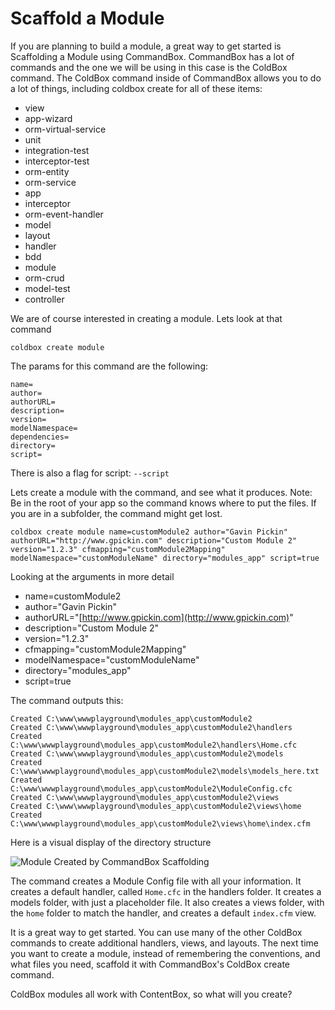 # Scaffold a Module

If you are planning to build a module, a great way to get started is Scaffolding a Module using CommandBox. CommandBox has a lot of commands and the one we will be using in this case is the ColdBox command. The ColdBox command inside of CommandBox allows you to do a lot of things, including coldbox create for all of these items:

* view
* app-wizard
* orm-virtual-service
* unit
* integration-test
* interceptor-test
* orm-entity
* orm-service
* app
* interceptor
* orm-event-handler
* model
* layout
* handler
* bdd
* module
* orm-crud
* model-test
* controller

We are of course interested in creating a module. Lets look at that command

`coldbox create module`

The params for this command are the following:

```
name=            
author=          
authorURL=       
description=     
version=
modelNamespace=  
dependencies=    
directory=       
script=          
```

There is also a flag for script: `--script`

Lets create a module with the command, and see what it produces. Note: Be in the root of your app so the command knows where to put the files. If you are in a subfolder, the command might get lost.

```
coldbox create module name=customModule2 author="Gavin Pickin" authorURL="http://www.gpickin.com" description="Custom Module 2" version="1.2.3" cfmapping="customModule2Mapping" modelNamespace="customModuleName" directory="modules_app" script=true
```

Looking at the arguments in more detail

* name=customModule2
* author="Gavin Pickin"
* authorURL="[http://www.gpickin.com](http://www.gpickin.com)"
* description="Custom Module 2"
* version="1.2.3"
* cfmapping="customModule2Mapping"
* modelNamespace="customModuleName"
* directory="modules\_app"
* script=true

The command outputs this:

```
Created C:\www\wwwplayground\modules_app\customModule2
Created C:\www\wwwplayground\modules_app\customModule2\handlers
Created C:\www\wwwplayground\modules_app\customModule2\handlers\Home.cfc
Created C:\www\wwwplayground\modules_app\customModule2\models
Created C:\www\wwwplayground\modules_app\customModule2\models\models_here.txt
Created C:\www\wwwplayground\modules_app\customModule2\ModuleConfig.cfc
Created C:\www\wwwplayground\modules_app\customModule2\views
Created C:\www\wwwplayground\modules_app\customModule2\views\home
Created C:\www\wwwplayground\modules_app\customModule2\views\home\index.cfm
```

Here is a visual display of the directory structure

![Module Created by CommandBox Scaffolding](../../../.gitbook/assets/commandboxcreate.jpg)

The command creates a Module Config file with all your information. It creates a default handler, called `Home.cfc` in the handlers folder. It creates a models folder, with just a placeholder file. It also creates a views folder, with the `home` folder to match the handler, and creates a default `index.cfm` view.

It is a great way to get started. You can use many of the other ColdBox commands to create additional handlers, views, and layouts. The next time you want to create a module, instead of remembering the conventions, and what files you need, scaffold it with CommandBox's ColdBox create command.

ColdBox modules all work with ContentBox, so what will you create?
